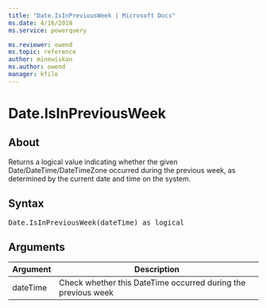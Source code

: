 ```yaml
---
title: "Date.IsInPreviousWeek | Microsoft Docs"
ms.date: 4/16/2018
ms.service: powerquery

ms.reviewer: owend
ms.topic: reference
author: minewiskan
ms.author: owend
manager: kfile
---
```

# Date.IsInPreviousWeek

  
## About  
Returns a logical value indicating whether the given Date/DateTime/DateTimeZone occurred during the previous week, as determined by the current date and time on the system.  
  
## Syntax

<pre>
Date.IsInPreviousWeek(dateTime) as logical  
</pre>
  
## Arguments  
  
|Argument|Description|  
|------------|---------------|  
|dateTime|Check whether this DateTime occurred during the previous week|  
  
